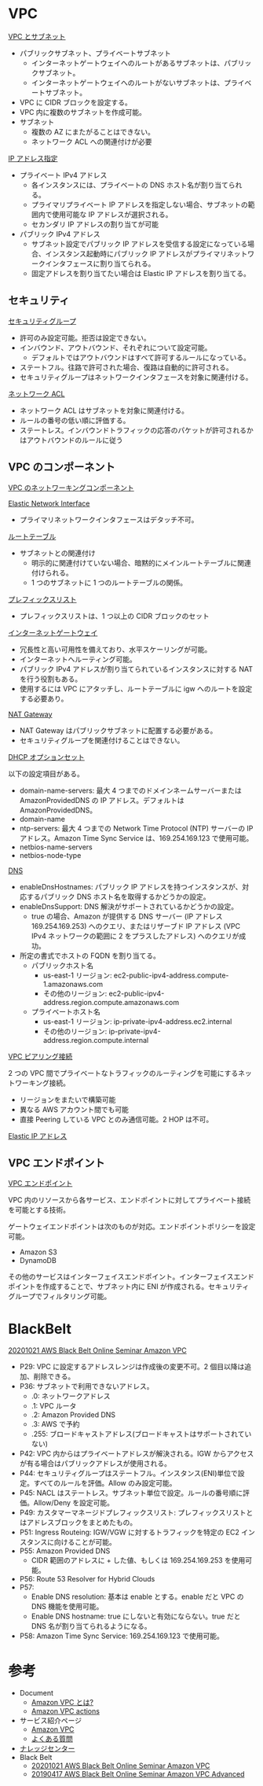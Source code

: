
# VPC

[VPC とサブネット](https://docs.aws.amazon.com/ja_jp/vpc/latest/userguide/VPC_Subnets.html)

* パブリックサブネット、プライベートサブネット
  * インターネットゲートウェイへのルートがあるサブネットは、パブリックサブネット。
  * インターネットゲートウェイへのルートがないサブネットは、プライベートサブネット。
* VPC に CIDR ブロックを設定する。
* VPC 内に複数のサブネットを作成可能。
* サブネット
  * 複数の AZ にまたがることはできない。
  * ネットワーク ACL への関連付けが必要


[IP アドレス指定](https://docs.aws.amazon.com/ja_jp/vpc/latest/userguide/vpc-ip-addressing.html)

* プライベート IPv4 アドレス
  * 各インスタンスには、プライベートの DNS ホスト名が割り当てられる。
  * プライマリプライベート IP アドレスを指定しない場合、サブネットの範囲内で使用可能な IP アドレスが選択される。
  * セカンダリ IP アドレスの割り当てが可能
* パブリック IPv4 アドレス
  * サブネット設定でパブリック IP アドレスを受信する設定になっている場合、インスタンス起動時にパブリック IP アドレスがプライマリネットワークインタフェースに割り当てられる。
  * 固定アドレスを割り当てたい場合は Elastic IP アドレスを割り当てる。



## セキュリティ

[セキュリティグループ](https://docs.aws.amazon.com/ja_jp/vpc/latest/userguide/VPC_SecurityGroups.html)

* 許可のみ設定可能。拒否は設定できない。
* インバウンド、アウトバウンド、それぞれについて設定可能。
  * デフォルトではアウトバウンドはすべて許可するルールになっている。
* ステートフル。往路で許可された場合、復路は自動的に許可される。
* セキュリティグループはネットワークインタフェースを対象に関連付ける。


[ネットワーク ACL](https://docs.aws.amazon.com/ja_jp/vpc/latest/userguide/vpc-network-acls.html)

* ネットワーク ACL はサブネットを対象に関連付ける。
* ルールの番号の低い順に評価する。
* ステートレス。インバウンドトラフィックの応答のパケットが許可されるかはアウトバウンドのルールに従う



## VPC のコンポーネント

[VPC のネットワーキングコンポーネント](https://docs.aws.amazon.com/ja_jp/vpc/latest/userguide/VPC_Networking.html)

[Elastic Network Interface](https://docs.aws.amazon.com/ja_jp/vpc/latest/userguide/VPC_ElasticNetworkInterfaces.html)

* プライマリネットワークインタフェースはデタッチ不可。

[ルートテーブル](https://docs.aws.amazon.com/ja_jp/vpc/latest/userguide/VPC_Route_Tables.html)

* サブネットとの関連付け
  * 明示的に関連付けていない場合、暗黙的にメインルートテーブルに関連付けられる。
  * 1 つのサブネットに 1 つのルートテーブルの関係。

[プレフィックスリスト](https://docs.aws.amazon.com/ja_jp/vpc/latest/userguide/managed-prefix-lists.html)

* プレフィックスリストは、1 つ以上の CIDR ブロックのセット

[インターネットゲートウェイ](https://docs.aws.amazon.com/ja_jp/vpc/latest/userguide/VPC_Internet_Gateway.html)

* 冗長性と高い可用性を備えており、水平スケーリングが可能。
* インターネットへルーティング可能。
* パブリック IPv4 アドレスが割り当てられているインスタンスに対する NAT を行う役割もある。
* 使用するには VPC にアタッチし、ルートテーブルに igw へのルートを設定する必要あり。

[NAT Gateway](https://docs.aws.amazon.com/ja_jp/vpc/latest/userguide/vpc-nat-gateway.html)

* NAT Gateway はパブリックサブネットに配置する必要がある。
* セキュリティグループを関連付けることはできない。

[DHCP オプションセット](https://docs.aws.amazon.com/ja_jp/vpc/latest/userguide/VPC_DHCP_Options.html)

以下の設定項目がある。

* domain-name-servers: 最大 4 つまでのドメインネームサーバーまたは AmazonProvidedDNS の IP アドレス。デフォルトは AmazonProvidedDNS。
* domain-name
* ntp-servers: 最大 4 つまでの Network Time Protocol (NTP) サーバーの IP アドレス。Amazon Time Sync Service は、169.254.169.123 で使用可能。
* netbios-name-servers
* netbios-node-type

[DNS](https://docs.aws.amazon.com/ja_jp/vpc/latest/userguide/vpc-dns.html)

* enableDnsHostnames: パブリック IP アドレスを持つインスタンスが、対応するパブリック DNS ホスト名を取得するかどうかの設定。
* enableDnsSupport: DNS 解決がサポートされているかどうかの設定。
  * true の場合、Amazon が提供する DNS サーバー (IP アドレス 169.254.169.253) へのクエリ、またはリザーブド IP アドレス (VPC IPv4 ネットワークの範囲に 2 をプラスしたアドレス) へのクエリが成功。
* 所定の書式でホストの FQDN を割り当てる。
  * パブリックホスト名
    * us-east-1 リージョン: ec2-public-ipv4-address.compute-1.amazonaws.com
    * その他のリージョン: ec2-public-ipv4-address.region.compute.amazonaws.com
  * プライベートホスト名
    * us-east-1 リージョン: ip-private-ipv4-address.ec2.internal
    * その他のリージョン: ip-private-ipv4-address.region.compute.internal

[VPC ピアリング接続](https://docs.aws.amazon.com/ja_jp/vpc/latest/userguide/vpc-peering.html)

2 つの VPC 間でプライベートなトラフィックのルーティングを可能にするネットワーキング接続。

* リージョンをまたいで構築可能
* 異なる AWS アカウント間でも可能
* 直接 Peering している VPC とのみ通信可能。2 HOP は不可。

[Elastic IP アドレス](https://docs.aws.amazon.com/ja_jp/vpc/latest/userguide/vpc-eips.html)



## VPC エンドポイント

[VPC エンドポイント](https://docs.aws.amazon.com/ja_jp/vpc/latest/userguide/vpc-endpoints.html)

VPC 内のリソースから各サービス、エンドポイントに対してプライベート接続を可能とする技術。

ゲートウェイエンドポイントは次のものが対応。エンドポイントポリシーを設定可能。
* Amazon S3
* DynamoDB

その他のサービスはインターフェイスエンドポイント。インターフェイスエンドポイントを作成することで、サブネット内に ENI が作成される。セキュリティグループでフィルタリング可能。



# BlackBelt

[20201021 AWS Black Belt Online Seminar Amazon VPC](https://www.slideshare.net/AmazonWebServicesJapan/20201021-aws-black-belt-online-seminar-amazon-vpc)

* P29: VPC に設定するアドレスレンジは作成後の変更不可。2 個目以降は追加、削除できる。
* P36: サブネットで利用できないアドレス。
  * .0: ネットワークアドレス
  * .1: VPC ルータ
  * .2: Amazon Provided DNS
  * .3: AWS で予約
  * .255: ブロードキャストアドレス(ブロードキャストはサポートされていない)
* P42: VPC 内からはプライベートアドレスが解決される。IGW からアクセスが有る場合はパブリックアドレスが使用される。
* P44: セキュリティグループはステートフル。インスタンス(ENI)単位で設定。すべてのルールを評価。Allow のみ設定可能。
* P45: NACL はステートレス。サブネット単位で設定。ルールの番号順に評価。Allow/Deny を設定可能。
* P49: カスタマーマネージドプレフィックスリスト: プレフィックスリストとはアドレスブロックをまとめたもの。
* P51: Ingress Routeing: IGW/VGW に対するトラフィックを特定の EC2 インスタンスに向けることが可能。
* P55: Amazon Provided DNS
  * CIDR 範囲のアドレスに + した値、もしくは 169.254.169.253 を使用可能。
* P56: Route 53 Resolver for Hybrid Clouds
* P57: 
  * Enable DNS resolution: 基本は enable とする。enable だと VPC の DNS 機能を使用可能。
  * Enable DNS hostname: true にしないと有効にならない。true だと DNS 名が割り当てられるようになる。
* P58: Amazon Time Sync Service: 169.254.169.123 で使用可能。



# 参考

* Document
  * [Amazon VPC とは?](https://docs.aws.amazon.com/ja_jp/vpc/latest/userguide/what-is-amazon-vpc.html)
  * [Amazon VPC actions](https://docs.aws.amazon.com/AWSEC2/latest/APIReference/OperationList-query-vpc.html)
* サービス紹介ページ
  * [Amazon VPC](https://aws.amazon.com/jp/vpc/)
  * [よくある質問](https://aws.amazon.com/jp/vpc/faqs/)
* [ナレッジセンター](https://aws.amazon.com/jp/premiumsupport/knowledge-center/#Amazon_Virtual_Private_Cloud_.28Amazon_VPC.29)
* Black Belt
  * [20201021 AWS Black Belt Online Seminar Amazon VPC](https://www.slideshare.net/AmazonWebServicesJapan/20201021-aws-black-belt-online-seminar-amazon-vpc)
  * [20190417 AWS Black Belt Online Seminar Amazon VPC Advanced](https://www.slideshare.net/AmazonWebServicesJapan/20190417-aws-black-belt-online-seminar-amazon-vpc-advanced?ref=https://aws.amazon.com/)

